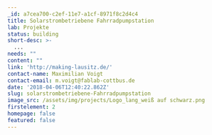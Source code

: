 ```yaml
---
_id: a7cea700-c2ef-11e7-a1cf-8971f8c2d4c4
title: Solarstrombetriebene Fahrradpumpstation
lab: Projekte
status: building
short-desc: >-
  ...
needs: ""
content: ""
link: 'http://making-lausitz.de/'
contact-name: Maximilian Voigt
contact-email: m.voigt@fablab-cottbus.de
date: '2018-04-06T12:40:22.862Z'
slug: solarstrombetriebene-Fahrradpumpstation
image_src: /assets/img/projects/Logo_lang_weiß auf schwarz.png
firstelement: 2
homepage: false
featured: false
---
```

